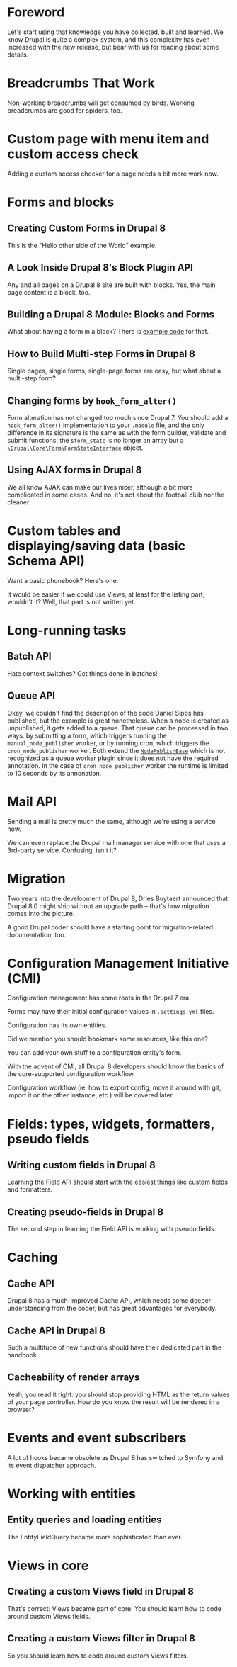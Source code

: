 <!--
{
"name" : "applying",
"version" : "0.1",
"title" : "Applying the gathered knowledge",
"description" : "Let's start using that knowledge",
"homepage" : "https://www.drupal.org/node/2182165",
"freshnessDate" : 2015-11-25,
"license" : "CC BY 4.0"
}
-->

# Foreword

Let's start using that knowledge you have collected, built and learned. We know Drupal is quite a complex system, and this complexity has even increased with the new release, but bear with us for reading about some details.

<!-- @section -->

# Breadcrumbs That Work

Non-working breadcrumbs will get consumed by birds. Working breadcrumbs are good for spiders, too.

<!-- @link, "url" : "https://www.palantir.net/blog/d8ftw-breadcrumbs-work", "text" : "I have seen how effective the new breadcrumb system is", "title" : "D8FTW: Breadcrumbs That Work", "description" : "Breadcrumbs have long been the bane of every Drupal developer's existence. In simple cases, they work fine out of the box. Once you get even a little complex, though, they get quite unwieldy", "imageUrl" : "https://www.palantir.net/sites/default/files/styles/blogpost-mainimage/public/blog/images/d8-ftw-template.png?itok=Gv5DvJkB" -->

<!-- @section -->

# Custom page with menu item and custom access check

Adding a custom access checker for a page needs a bit more work now.

<!-- TODO: Publish this as a blogpost on pronovix.com and reuse the content from there -->
<!-- @link, "url" : "https://github.com/boobaa/d7to8/blob/master/access.md", "text" : "I have learned how to create a custom access check service", "title" : "Custom access control to a page", "description" : "Display the user's name and email - but every user should be able to access only his/her own page" -->

<!-- @section -->

# Forms and blocks

## Creating Custom Forms in Drupal 8

This is the "Hello other side of the World" example.

<!-- @link, "url" : "http://www.trellon.com/content/blog/how-create-custom-form-in-drupal-8", "text" : "I have created my first Drupal 8 form", "title" : "Creating Custom Forms in Drupal 8", "description" : "A gentle introduction to creating forms in Drupal 8, highlighting the differences and similarities to how you would do this in previous versions of the platform" -->

## A Look Inside Drupal 8's Block Plugin API

Any and all pages on a Drupal 8 site are built with blocks. Yes, the main page content is a block, too.

<!-- @link, "url" : "https://drupalize.me/blog/201404/look-inside-drupal-8s-block-plugin-api", "text" : "I have learned how easy is creating a custom block", "title" : "A Look Inside Drupal 8's Block Plugin API", "description" : "This blog post takes a look at how a module developer might create custom blocks in Drupal 8" -->

## Building a Drupal 8 Module: Blocks and Forms

What about having a form in a block? There is [example code](https://github.com/upchuk/d8-demo-modules/tree/master/demo) for that.

<!-- @link, "url" : "http://www.sitepoint.com/building-drupal-8-module-blocks-forms/", "text" : "I have understood how to make a block configurable", "title" : "Building a Drupal 8 Module: Blocks and Forms", "description" : "In this tutorial we are going to go a bit further and we will create a custom block that returns some configurable text. After that, we will create a simple form used to print out user submitted values to the screen" -->

## How to Build Multi-step Forms in Drupal 8

Single pages, single forms, single-page forms are easy, but what about a multi-step form?

<!-- @link, "url" : "http://www.sitepoint.com/how-to-build-multi-step-forms-in-drupal-8/", "text" : "I have seen that creating a base class for a common functionality is a good idea", "title" : "How to Build Multi-step Forms in Drupal 8", "description" : "We are going to look at building a multistep form in Drupal 8. For brevity, the form will have only two steps in the shape of two completely separate forms. To persist values across these steps, we will use functionality provided by Drupal’s core for storing temporary and private data across multiple requests" -->

## Changing forms by `hook_form_alter()`

Form alteration has not changed too much since Drupal 7. You should add a `hook_form_alter()` implementation to your `.module` file, and the only difference in its signature is the same as with the form builder, validate and submit functions: the `$form_state` is no longer an array but a [`\Drupal\Core\Form\FormStateInterface`](https://api.drupal.org/api/drupal/core%21lib%21Drupal%21Core%21Form%21FormStateInterface.php/interface/FormStateInterface/8) object.

<!-- @task, "text" : "Create your own `hook_form_alter()` implementation." -->

## Using AJAX forms in Drupal 8

We all know AJAX can make our lives nicer, although a bit more complicated in some cases. And no, it's not about the football club nor the cleaner.

<!-- @link, "url": "http://www.sitepoint.com/using-ajax-forms-drupal-8/", "text" : "I have learned that AJAXifying forms got even more powerful", "title" : "Using AJAX forms in Drupal 8", "description" : "A clean way of using the Drupal 8 Ajax API without writing a single line of JavaScript code" -->

<!-- @section -->

# Custom tables and displaying/saving data (basic Schema API)

Want a basic phonebook? Here's one.

<!-- TODO: Publish this as a blogpost on pronovix.com and reuse the content from there -->
<!-- @link, "url" : "https://github.com/boobaa/d7to8/blob/master/phonebook.md", "text" : "I have seen how cumbersome could be knocking a phonebook together", "title" : "Old-fashioned phonebook", "description" : "List all the entries in a sortable, pagered page; use the same form for adding and editing entries; protect deletion against CSRF without forms" -->

It would be easier if we could use Views, at least for the listing part, wouldn't it? Well, that part is not written yet.

<!-- @section -->

# Long-running tasks

## Batch API

Hate context switches? Get things done in batches!

<!-- TODO: Publish this as a blogpost on pronovix.com and reuse the content from there -->
<!-- @link, "url" : "https://github.com/boobaa/d7to8/blob/master/d8/d8batch/README.md", "text" : "I have learned that I don't have to learn the Batch API again", "title" : "D8 Batch API example", "description" : "This module is basically a demonstration of how can you import feed sources from a CSV file to Drupal" -->

## Queue API

Okay, we couldn't find the description of the code Daniel Sipos has published, but the example is great nonetheless. When a node is created as unpublished, it gets added to a queue. That queue can be processed in two ways: by submitting a form, which triggers running the `manual_node_publisher` worker, or by running cron, which triggers the `cron_node_publisher` worker. Both extend the [`NodePublishBase`](https://github.com/upchuk/d8-demo-modules/blob/master/npq/src/Plugin/QueueWorker/NodePublishBase.php) which is not recognized as a queue worker plugin since it does not have the required annotation. In the case of `cron_node_publisher` worker the runtime is limited to 10 seconds by its annonation.

<!-- @link, "url" : "https://github.com/upchuk/d8-demo-modules/tree/master/npq/src", "text" : "I have understood that Queue API workers are annotated plugins", "title" : "Node Publish Queue module", "description" : "Demo module illustrating the Queue API in Drupal 8" -->

<!-- @section -->

# Mail API

Sending a mail is pretty much the same, although we're using a service now.

<!-- @link, "url" : "http://code.tutsplus.com/tutorials/using-and-extending-the-drupal-8-mail-api-part-1--cms-23419", "text" : "I have learned the basics of mailing", "title" : "Using and Extending the Drupal 8 Mail API, Part 1: Sending and Altering", "description" : "In the first part we will create a custom email template that gets used for sending emails to the current user when s/he saves a new Article node. Additionally, we will see how others can alter that template in order to allow for HTML rendering of the email body instead of the default plain text" -->

We can even replace the Drupal mail manager service with one that uses a 3rd-party service. Confusing, isn't it?

<!-- @link, "url" : "http://code.tutsplus.com/tutorials/using-and-extending-the-drupal-8-mail-api-part-2--cms-23484", "text" : "I have seen how to use an external service for sending mail", "title" : "Using and Extending the Drupal 8 Mail API, Part 2: Using an external service", "description" : "Look at how we can use the Mail API to extend the default behaviour. The purpose is to use an external service as a means for email delivery" -->

<!-- @section -->

# Migration

Two years into the development of Drupal 8, Dries Buytaert announced that Drupal 8.0 might ship without an upgrade path – that's how migration comes into the picture.

<!-- @link, "url" : "https://drupalwatchdog.com/volume-4/issue-1/migrate-overview", "text" : "I have understood there are no `hook_update_N()` implementations any longer for major version upgrades", "title" : "Migrate Overview", "description" : "This unorthodox decision was made to support substantial improvements in Drupal’s major version upgrade process by introducing a robust new sub-system based on the popular contributed modules Migrate and Migrate D2D" -->

A good Drupal coder should have a starting point for migration-related documentation, too.

<!-- @link, "url" : "https://drupalwatchdog.com/volume-4/issue-1/migrate-api", "text" : "I have learned the core of the Migration API", "title" : "Migrate API: Technically speaking", "description" : "The migrate API works with plugins and stores the configuration for those plugins in a configuration entity. There are a number of plugin types offered: source, process, and destination are the most important" -->

<!-- @section -->

# Configuration Management Initiative (CMI)

Configuration management has some roots in the Drupal 7 era.

<!-- @link, "url" : "http://nuvole.org/blog/2014/jun/06/configuration-management-drupal-7-drupal-8", "text" : "I have seen the relation between CMI (in core) and Features (as a contrib module)", "title" : "Configuration Management: Drupal 7 to Drupal 8", "description" : "Nuvole gave two talks about the current status of Configuration Management in Drupal 8 at European Drupal events in 2014. Developers attending the events were mostly interested in how the future Drupal 8 Configuration Management capabilities will compare to Drupal 7, with and without the Features module" -->

Forms may have their initial configuration values in `.settings.yml` files.

<!-- @link, "url" : "https://docs.acquia.com/articles/drupal-8-configuration-forms-and-cmi", "text" : "I have understood the basics of the Config Management", "title" : "Configuration forms and CMI", "description" : "This lesson introduces both a special type of form called a configuration form and the Configuration Management Initiative (CMI), which describes the effort made to gather the multiple sources of configuration information and functions in Drupal 7 into a single system in Drupal 8" -->

Configuration has its own entities.

<!-- @link, "url" : "https://docs.acquia.com/articles/drupal-8-configuration-and-config-object", "text" : "I have learned about config entities", "title" : "Configuration and the config object", "description" : "Drupal 8 provides a Config object that we can use to interact with the configuration. Some classes already have it available through dependency injection" -->

Did we mention you should bookmark some resources, like this one?

<!-- @link, "url" : "https://www.drupal.org/developing/api/8/configuration", "text" : "I have bookmarked the Config API documentation page from d.o", "title" : "Configuration API in Drupal 8", "description" : "The configuration API provides a central place for modules to store configuration data. This data can be simple configuration like your site name, or more complex information managed with configuration entities, such as views and content types", "imageUrl" : "https://www.drupal.org/files/drupal%208%20logo%20isolated%20CMYK%2072.png" -->

You can add your own stuff to a configuration entity's form.

<!-- @link, "url" : "http://www.webomelette.com/drupal-8-custom-data-configuration-entities-using-thirdpartysettingsinterface", "text" : "I have seen how to properly hook into the forms of config entities (without hooks, actually)", "title" : "Custom data on configuration entites using the ThirdPartySettingsInterface", "description" : "We are going to look at how to use the ThirdPartySettingsInterface to add some extra data to existing configuration entities. For example, if you ever need to store some config together with a node type or a taxonomy vocabulary, there is a great way to do so using this interface" -->

With the advent of CMI, all Drupal 8 developers should know the basics of the core-supported configuration workflow.

<!-- @link, "url" : "https://drupalwatchdog.com/volume-5/issue-2/configuration-workflow", "text" : "I have learned the basics of the config workflow", "title" : "Configuration workflow", "description" : "Large website projects involving multiple people in different roles face special challenges. The work needs to be coordinated and scheduled in such a way as to allow for parallel development of different parts of the project on different systems" -->

Configuration workflow (ie. how to export config, move it around with git, import it on the other instance, etc.) will be covered later.

<!-- @section -->

# Fields: types, widgets, formatters, pseudo fields

## Writing custom fields in Drupal 8

Learning the Field API should start with the easiest things like custom fields and formatters.

<!-- @link, "url": "http://capgemini.github.io/drupal/writing-custom-fields-in-drupal-8/", "text" : "I have written at least one custom formatter", "title" : "Writing custom fields in Drupal 8", "description" : "Fields are the data entry points to a web application. Usually, they provide HTML elements and may be responsible for any manipulation of data before it goes into and comes out of the application" -->

## Creating pseudo-fields in Drupal 8

The second step in learning the Field API is working with pseudo fields.

<!-- @link, "url": "http://www.webomelette.com/creating-pseudo-fields-drupal-8", "text" : "I have understood how to create a custom pseudo field", "title" : "Creating pseudo-fields in Drupal 8", "description" : "Pseudo-fields are simple display fields that you can control from the display settings of a particular entity type" -->

<!-- @section -->

# Caching

## Cache API

Drupal 8 has a much-improved Cache API, which needs some deeper understanding from the coder, but has great advantages for everybody.

<!-- @link, "url": "https://api.drupal.org/api/drupal/core%21core.api.php/group/cache/8", "text" : "I have learned how elaborated the new Cache API is", "title" : "Cache API", "description" : "The Cache API is used to store data that takes a long time to compute. Caching can either be permanent or valid only for a certain timespan, and the cache can contain any type of data", "imageUrl" : "https://www.drupal.org/files/drupal%208%20logo%20isolated%20CMYK%2072.png" -->

## Cache API in Drupal 8

Such a multitude of new functions should have their dedicated part in the handbook.

<!-- @link, "url": "https://www.drupal.org/developing/api/8/cache", "text" : "I have shed some more light to the details of the new Cache API", "title" : "Cache API in Drupal 8", "description" : "The Cache API is much improved in Drupal 8. The sections on this handbook page go into more detail on each feature", "imageUrl" : "https://www.drupal.org/files/drupal%208%20logo%20isolated%20CMYK%2072.png" -->

## Cacheability of render arrays

Yeah, you read it right: you should stop providing HTML as the return values of your page controller. How do you know the result will be rendered in a browser?

<!-- @link, "url": "https://www.drupal.org/developing/api/8/render/arrays/cacheability", "text" : "I have understood that I should provide caching-related information in the render arrays", "title" : "Cacheability of render arrays", "description" : "Render arrays determine what is shown to the user. Therefore, arrays also determine how cacheable a response is", "imageUrl" : "https://www.drupal.org/files/drupal%208%20logo%20isolated%20CMYK%2072.png" -->

<!-- @section -->

# Events and event subscribers

A lot of hooks became obsolete as Drupal 8 has switched to Symfony and its event dispatcher approach.

<!-- @link, "url": "http://www.sitepoint.com/drupal-8-hooks-symfony-event-dispatcher/", "text" : "I have seen how some hooks got replaced by Symfony events", "title" : "Drupal 8 Hooks and the Symfony Event Dispatcher", "description" : "The both loved and hated hook system is getting slowly replaced. Plugins and annotations are taking away much of the need for info hooks and the Symfony Event Dispatcher component is replacing some of the invoked hooks" -->

<!-- @section -->

# Working with entities

## Entity queries and loading entities

The EntityFieldQuery became more sophisticated than ever.

<!-- @link, "url": "https://docs.acquia.com/articles/drupal-8-entity-queries-and-loading-entities", "text" : "I have replaced my EFQ autocompletion with this new entity query in my editor", "title" : "Entity queries and loading entities", "description" : "Querying entities has changed since Drupal 7 because EntityFieldQuery has been replaced by the core service called entity.query which can instantiate a query object for a specified entity type" -->

<!-- @section -->

# Views in core

## Creating a custom Views field in Drupal 8

That's correct: Views became part of core! You should learn how to code around custom Views fields.

<!-- @link, "url": "http://www.webomelette.com/creating-custom-views-field-drupal-8", "text" : "I have learned how easy it is to create a custom Views field", "title" : "Creating a custom Views field in Drupal 8", "description" : "At the end of this tutorial, you will be able to add a new field to any node based View which will flag (by displaying a specific message) the nodes of a particular type (configurable in the field configuration). Although I will use nodes, you can use this example to create custom fields for other entities as well" -->

## Creating a custom Views filter in Drupal 8

So you should learn how to code around custom Views filters.

<!-- @link, "url": "http://www.webomelette.com/creating-custom-views-filter-drupal-8", "text" : "I have learned how easy it is to create a custom Views filter", "title" : "Creating a custom Views filter in Drupal 8", "description" : "How can we create a custom filter you can then add to the View in the UI and influence the results based on that" -->
